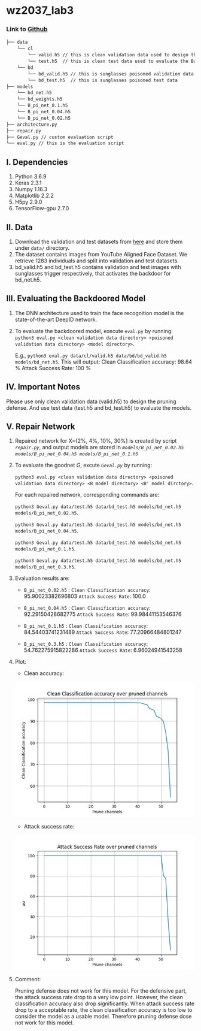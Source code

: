 # wz2037_lab3
### Link to [Github](https://github.com/wwZhang0215/wz2037_lab3)
```bash
├── data 
    └── cl
        └── valid.h5 // this is clean validation data used to design the defense
        └── test.h5  // this is clean test data used to evaluate the BadNet
    └── bd
        └── bd_valid.h5 // this is sunglasses poisoned validation data
        └── bd_test.h5  // this is sunglasses poisoned test data
├── models
    └── bd_net.h5
    └── bd_weights.h5
    └── B_pi_net_0.1.h5
    └── B_pi_net_0.04.h5
    └── B_pi_net_0.02.h5
├── architecture.py
├── repair.py
├── Geval.py // custom evaluation script
└── eval.py // this is the evaluation script
```

## I. Dependencies
   1. Python 3.6.9
   2. Keras 2.3.1
   3. Numpy 1.16.3
   4. Matplotlib 2.2.2
   5. H5py 2.9.0
   6. TensorFlow-gpu 2.7.0
   
## II. Data
   1. Download the validation and test datasets from [here](https://drive.google.com/drive/folders/1Rs68uH8Xqa4j6UxG53wzD0uyI8347dSq?usp=sharing) and store them under `data/` directory.
   2. The dataset contains images from YouTube Aligned Face Dataset. We retrieve 1283 individuals and split into validation and test datasets.
   3. bd_valid.h5 and bd_test.h5 contains validation and test images with sunglasses trigger respectively, that activates the backdoor for bd_net.h5. 

## III. Evaluating the Backdoored Model
   1. The DNN architecture used to train the face recognition model is the state-of-the-art DeepID network. 
   2. To evaluate the backdoored model, execute `eval.py` by running:  
      `python3 eval.py <clean validation data directory> <poisoned validation data directory> <model directory>`.
      
      E.g., `python3 eval.py data/cl/valid.h5 data/bd/bd_valid.h5 models/bd_net.h5`. This will output:
      Clean Classification accuracy: 98.64 %
      Attack Success Rate: 100 %

## IV. Important Notes
Please use only clean validation data (valid.h5) to design the pruning defense. And use test data (test.h5 and bd_test.h5) to evaluate the models. 

## V. Repair Network
  1. Repaired network for X={2%, 4%, 10%, 30%} is created by script *`repair.py`*, and output models are stored in *`models/B_pi_net_0.02.h5 models/B_pi_net_0.04.h5 models/B_pi_net_0.1.h5`* 
  2. To evaluate the goodnet *G*, excute *`Geval.py`* by running:
  
     `python3 eval.py <clean validation data directory> <poisoned validation data directory> <B model directory> <B' model dirctory>`.
     
     For each repaired network, corresponding commands are:

     `python3 Geval.py data/test.h5 data/bd_test.h5 models/bd_net.h5 models/B_pi_net_0.02.h5`.

     `python3 Geval.py data/test.h5 data/bd_test.h5 models/bd_net.h5 models/B_pi_net_0.04.h5`.

     `python3 Geval.py data/test.h5 data/bd_test.h5 models/bd_net.h5 models/B_pi_net_0.1.h5`.

     `python3 Geval.py data/test.h5 data/bd_test.h5 models/bd_net.h5 models/B_pi_net_0.3.h5`.

  3. Evaluation results are:

      - `B_pi_net_0.02.h5` : `Clean Classification accuracy`: 95.90023382696803
`Attack Success Rate`: 100.0

      - `B_pi_net_0.04.h5` : `Clean Classification accuracy`: 92.29150428682775
`Attack Success Rate`: 99.98441153546376

      - `B_pi_net_0.1.h5` : `Clean Classification accuracy`: 84.54403741231489
`Attack Success Rate`: 77.20966484801247

      - `B_pi_net_0.3.h5` : `Clean Classification accuracy`: 54.762275915822286
`Attack Success Rate`: 6.96024941543258

  4. Plot:
    
     - Clean accuracy: 
     
     ![](clean.png)

     - Attack success rate:

     ![](asr.png)

  5. Comment:
  
      Pruning defense does not work for this model. For the defensive part, the attack success rate drop to a very low point. However, the clean classification accuracy also drop significantly. When attack success rate drop to a acceptable rate, the clean classification accuracy is too low to consider the model as a usable model. Therefore pruning defense dose not work for this model.
